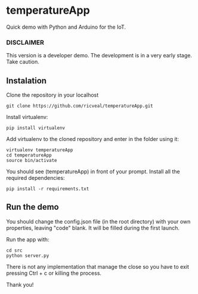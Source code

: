 # temperatureApp

Quick demo with Python and Arduino for the IoT.

### DISCLAIMER
This version is a developer demo. The development is in a very early stage. Take caution.

## Instalation

Clone the repository in your localhost

```
git clone https://github.com/ricveal/temperatureApp.git
```

Install virtualenv:

```
pip install virtualenv
```

Add virtualenv to the cloned repository and enter in the folder using it:

```
virtualenv temperatureApp
cd temperatureApp
source bin/activate
```

You should see (temperatureApp) in front of your prompt.
Install all the required dependencies:

```
pip install -r requirements.txt
```

## Run the demo

You should change the config.json file (in the root directory) with your own properties, leaving "code" blank. It will be filled during the first launch.

Run the app with:

```
cd src
python server.py
```

There is not any implementation that manage the close so you have to exit pressing Ctrl + c or killing the process.

Thank you!
